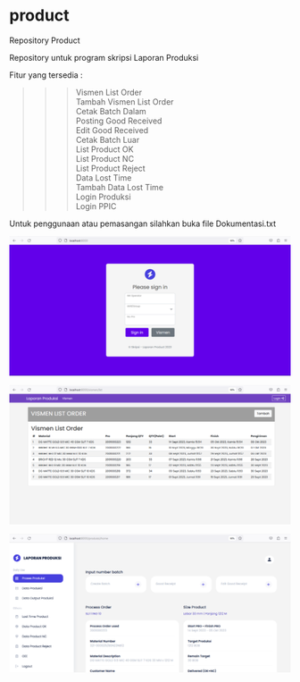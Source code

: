 # product

Repository Product

Repository untuk program skripsi Laporan Produksi

Fitur yang tersedia :

> > > Vismen List Order <br>
> > > Tambah Vismen List Order <br>
> > > Cetak Batch Dalam <br>
> > > Posting Good Received <br>
> > > Edit Good Received <br>
> > > Cetak Batch Luar <br>
> > > List Product OK <br>
> > > List Product NC <br>
> > > List Product Reject <br>
> > > Data Lost Time <br>
> > > Tambah Data Lost Time <br>
> > > Login Produksi <br>
> > > Login PPIC <br>

Untuk penggunaan atau pemasangan silahkan buka file Dokumentasi.txt

<p align="center"><img src="public/assets/img/program/IMG-Login.png"></p>
<p align="center"><img src="public/assets/img/program/IMG-Vismen-list.png"></p>
<p align="center"><img src="public/assets/img/program/IMG-Halaman-produksi.png"></p>

